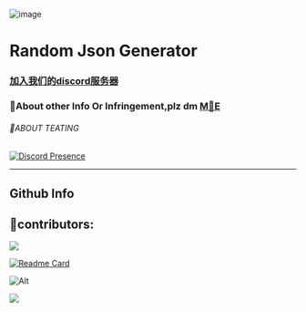 ![image](https://github.com/Xcating/Json_Integration/assets/82816129/7dcdab7c-fb1f-4c5f-b981-f2f3e3477869)

# Random Json Generator

###  **[加入我们的discord服务器](https://discord.gg/jxAby6jxBK)**

### 🥵About other Info Or Infringement,plz dm [M🍵E](https://discord.com/users/995140672275349596)

###### 🍵ABOUT TEATING

[![Discord Presence](https://lanyard.cnrad.dev/api/995140672275349596)](https://discord.com/users/995140672275349596)

---

## Github Info

## 👤contributors:

<a href="https://github.com/Xcating/random-Json/graphs/contributors">
<img src="https://contrib.rocks/image?repo=Xcating/random-Json&max=100" />
</a>

[![Readme Card](https://github-readme-stats.vercel.app/api/pin/?username=Xcating&repo=random-Json&theme=chartreuse-dark)](https://github.com/Xcating/random-Json)

![Alt](https://repobeats.axiom.co/api/embed/8b6d7119a5f2991930814572db3352f289f6aed1.svg "Repobeats analytics image")

![](https://user-images.githubusercontent.com/82816129/235845181-c108019b-fe13-497b-ae45-8cc226996661.png)



